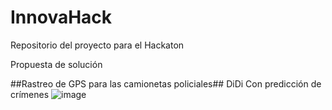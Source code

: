 # InnovaHack
Repositorio del proyecto para el Hackaton

Propuesta de solución

##Rastreo de GPS para las camionetas policiales##
DiDi
Con predicción de crímenes 
![image](https://user-images.githubusercontent.com/86864682/127743010-4abfb2cb-2f4f-4d2e-9af0-b55c41a2e1b0.png)
